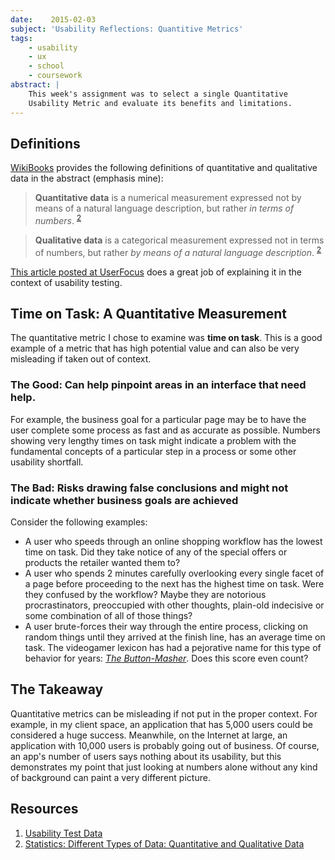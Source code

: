 ```yaml
---
date:    2015-02-03
subject: 'Usability Reflections: Quantitive Metrics'
tags:
    - usability
    - ux
    - school
    - coursework
abstract: |
    This week's assignment was to select a single Quantitative
    Usability Metric and evaluate its benefits and limitations.
---
```


## Definitions

[WikiBooks][2] provides the following definitions of quantitative and qualitative data in the abstract (emphasis mine):

> **Quantitative data** is a numerical measurement expressed not by means of a natural language description, but rather *in terms of numbers*. <sup>[2][3]</sup>

<span></span>

> **Qualitative data** is a categorical measurement expressed not in terms of numbers, but rather *by means of a natural language description*. <sup>[2][4]</sup>

[This article posted at UserFocus][1] does a great job of explaining it in the context of usability testing.


## Time on Task: A Quantitative Measurement

The quantitative metric I chose to examine was **time on task**.  This is a good example of a metric that has high potential value and can also be very misleading if taken out of context.

### The Good: Can help pinpoint areas in an interface that need help.

For example, the business goal for a particular page may be to have the user complete some process as fast and as accurate as possible.  Numbers showing very lengthy times on task might indicate a problem with the fundamental concepts of a particular step in a process or some other usability shortfall.

### The Bad: Risks drawing false conclusions and might not indicate whether business goals are achieved

Consider the following examples:

* A user who speeds through an online shopping workflow has the lowest time on task.  Did they take notice of any of the special offers or products the retailer wanted them to?
* A user who spends 2 minutes carefully overlooking every single facet of a page before proceeding to the next has the highest time on task.  Were they confused by the workflow?  Maybe they are notorious procrastinators, preoccupied with other thoughts, plain-old indecisive or some combination of all of those things?
* A user brute-forces their way through the entire process, clicking on random things until they arrived at the finish line, has an average time on task.  The videogamer lexicon has had a pejorative name for this type of behavior for years: *[The Button-Masher](http://www.dorkly.com/post/5161/button-mashing-kitty)*.  Does this score even count?



## The Takeaway

Quantitative metrics can be misleading if not put in the proper context.  For example, in my client space, an application that has 5,000 users could be considered a huge success.  Meanwhile, on the Internet at large, an application with 10,000 users is probably going out of business.  Of course, an app's number of users says nothing about its usability, but this demonstrates my point that just looking at numbers alone without any kind of background can paint a very different picture.


## Resources

1. [Usability Test Data][1]
2. [Statistics: Different Types of Data: Quantitative and Qualitative Data][2]

[1]: http://www.userfocus.co.uk/articles/datathink.html "Usability Test Data"
[2]: http://en.wikibooks.org/wiki/Statistics/Different_Types_of_Data/Quantitative_and_Qualitative_Data "Quantitative and Qualitative Data"
[3]: http://en.wikibooks.org/wiki/Statistics/Different_Types_of_Data/Quantitative_and_Qualitative_Data#Quantitative_data "Quantitative Data"
[4]: http://en.wikibooks.org/wiki/Statistics/Different_Types_of_Data/Quantitative_and_Qualitative_Data#Qualitative_data "Quantitative Data"
